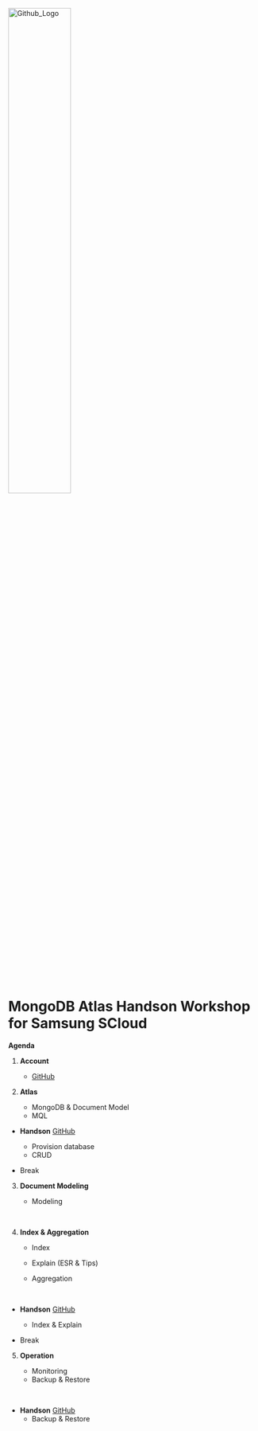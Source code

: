 <img src="https://companieslogo.com/img/orig/MDB_BIG-ad812c6c.png?t=1648915248" width="50%" title="Github_Logo"/> <br>

# MongoDB Atlas Handson Workshop for Samsung SCloud

__Agenda__


1. __Account__
    - [GitHub][0]

2.  __Atlas__
    - MongoDB & Document Model
    - MQL
 
- __Handson__ [GitHub][1]
    - Provision database
    - CRUD
     

- Break
    

3. __Document Modeling__
    - Modeling
    
      
4.  __Index & Aggregation__
    - Index
    - Explain (ESR & Tips)

    - Aggregation
    
     
- __Handson__  [GitHub][3]
    - Index & Explain


- Break
        

5. __Operation__
    - Monitoring
    - Backup & Restore
    
     
- __Handson__  [GitHub][5]
    - Backup & Restore


[0]: https://github.com/MongoDBAtlas/AtlasSCloud/tree/main/01.account

[1]: https://github.com/MongoDBAtlas/AtlasSCloud/tree/main/02.Provision%20and%20CRUD


[3]: https://github.com/MongoDBAtlas/AtlasSCloud/tree/main/03.index%20and%20aggregation


[5]: https://github.com/MongoDBAtlas/AtlasSCloud/tree/main/04.operation